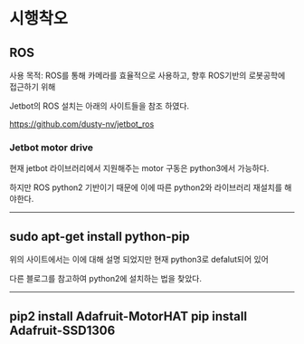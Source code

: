 # 시행착오

## ROS

사용 목적: ROS를 통해 카메라를 효율적으로 사용하고, 향후 ROS기반의 로봇공학에 접근하기 위해


Jetbot의 ROS 설치는 아래의 사이트들을 참조 하였다.

<https://github.com/dusty-nv/jetbot_ros>


### Jetbot motor drive
현재 jetbot 라이브러리에서 지원해주는 motor 구동은 python3에서 가능하다.

하지만 ROS python2 기반이기 때문에 이에 따른 python2와 라이브러리 재설치를 해야한다.

---
sudo apt-get install python-pip
---

위의 사이트에서는 이에 대해 설명 되었지만 현재 python3로 defalut되어 있어

다른 블로그를 참고하여 python2에 설치하는 법을 찾았다. 

---
pip2 install Adafruit-MotorHAT
pip install Adafruit-SSD1306
---

